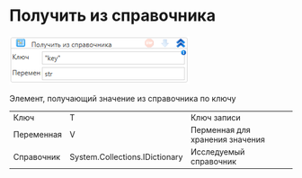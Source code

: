 # Получить из справочника

![](<../../../../.gitbook/assets/image (435).png>)

Элемент, получающий значение из справочника по ключу

|            |                                |                                 |
| ---------- | ------------------------------ | ------------------------------- |
| Ключ       | T                              | Ключ записи                     |
| Переменная | V                              | Перменная для хранения значения |
| Справочник | System.Collections.IDictionary | Исследуемый справочник          |

